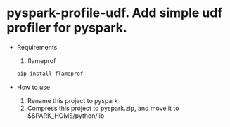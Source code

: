 # pyspark-profile-udf. Add simple udf profiler for pyspark.

* Requirements
  1. flameprof
  ```python
  pip install flameprof
  ```

* How to use
    1. Rename this project to pyspark
    2. Compress this project to pyspark.zip, and move it to
    $SPARK_HOME/python/lib

